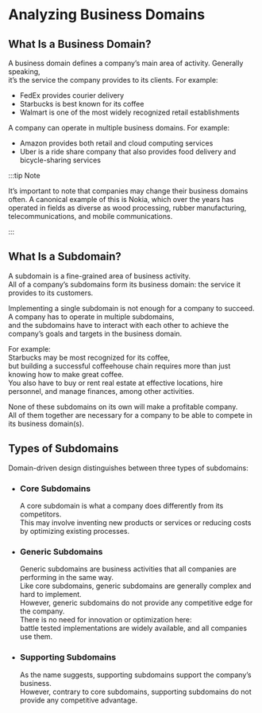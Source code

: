 # Analyzing Business Domains

## What Is a Business Domain?

A business domain defines a company’s main area of activity. Generally speaking,  
it’s the service the company provides to its clients. For example:

- FedEx provides courier delivery
- Starbucks is best known for its coffee
- Walmart is one of the most widely recognized retail establishments

A company can operate in multiple business domains. For example:

- Amazon provides both retail and cloud computing services
- Uber is a ride share company that also provides food delivery and bicycle-sharing services

:::tip Note

It’s important to note that companies may change their business domains often. A
canonical example of this is Nokia, which over the years has operated in fields as
diverse as wood processing, rubber manufacturing, telecommunications, and mobile
communications.

:::

## What Is a Subdomain?

A subdomain is a fine-grained area of business activity.  
All of a company’s subdomains form its business domain: the service it provides to its customers.

Implementing a single subdomain is not enough for a company to succeed.  
A company has to operate in multiple subdomains,  
and the subdomains have to interact with each other to achieve the company’s goals and targets in the business domain.

For example:  
Starbucks may be most recognized for its coffee,  
but building a successful coffeehouse chain requires more than just knowing how to make great coffee.  
You also have to buy or rent real estate at effective locations, hire personnel, and manage finances, among other activities.

None of these subdomains on its own will make a profitable company.  
All of them together are necessary for a company to be able to compete in its business domain(s).

## Types of Subdomains

Domain-driven design distinguishes between three types of subdomains:

- ### Core Subdomains

  A core subdomain is what a company does differently from its competitors.  
  This may involve inventing new products or services or reducing costs by optimizing existing processes.

- ### Generic Subdomains

  Generic subdomains are business activities that all companies are performing in the same way.  
  Like core subdomains, generic subdomains are generally complex and hard to implement.  
  However, generic subdomains do not provide any competitive edge for the company.  
  There is no need for innovation or optimization here:  
  battle tested implementations are widely available, and all companies use them.

- ### Supporting Subdomains

  As the name suggests, supporting subdomains support the company’s business.  
  However, contrary to core subdomains, supporting subdomains do not provide any competitive advantage.
